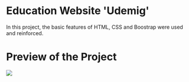 # Education Website 'Udemig'
In this project, the basic features of HTML, CSS and Boostrap were used and reinforced.
# Preview of the Project
![](udemig-education.gif)

